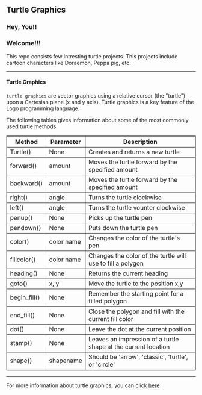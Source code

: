 ## Turtle Graphics

### Hey, You!!

### Welcome!!!

This repo consists few intresting turtle projects. This projects include cartoon characters like Doraemon, Peppa pig, etc.

<hr>

#### Turtle Graphics



`turtle graphics` are vector graphics using a relative cursor (the "turtle") upon a Cartesian plane (x and y axis). Turtle graphics is a key feature of the Logo programming language.

The following tables gives information about some of the most commonly used turtle methods.

<table border=1>
    <tr>
        <th>Method</th>
        <th>Parameter</th>
        <th>Description</th>
    </tr>
    <tr>
        <td>Turtle()</td>
        <td>None</td>
        <td>Creates and returns a new turtle</td>
    </tr>
    <tr>
        <td>forward()</td>
        <td>amount</td>
        <td>Moves the turtle forward by the specified amount</td>
    </tr>
    <tr>
        <td>backward()</td>
        <td>amount</td>
        <td>Moves the turtle forward by the specified amount</td>
    </tr>
    <tr>
        <td>right()</td>
        <td>angle</td>
        <td>Turns the turtle clockwise</td>
    </tr>
    <tr>
        <td>left()</td>
        <td>angle</td>
        <td>Turns the turtle vounter clockwise</td>
    </tr>
    <tr>
        <td>penup()</td>
        <td>None</td>
        <td>Picks up the turtle pen</td>
    </tr>
    <tr>
        <td>pendown()</td>
        <td>None</td>
        <td>Puts down the turtle pen</td>
    </tr>
    <tr>
        <td>color()</td>
        <td>color name</td>
        <td>Changes the color of the turtle's pen </td>
    </tr>
    <tr>
        <td>fillcolor()</td>
        <td>color name</td>
        <td>Changes the color of the turtle will use to fill a polygon</td>
    </tr>
    <tr>
        <td>heading()</td>
        <td>None</td>
        <td>Returns the current heading</td>
    </tr>
    <tr>
        <td>goto()</td>
        <td>x, y</td>
        <td>Move the turtle to the position x,y</td>
    </tr>
    <tr>
        <td>begin_fill()</td>
        <td>None</td>
        <td>Remember the starting point for a filled polygon</td>
    </tr>
    <tr>
        <td>end_fill()</td>
        <td>None</td>
        <td>Close the polygon and fill with the current fill color</td>
    </tr>
    <tr>
        <td>dot()</td>
        <td>None</td>
        <td>Leave the dot at the current position</td>
    </tr>
    <tr>
        <td>stamp()</td>
        <td>None</td>
        <td>Leaves an impression of a turtle shape at the current location</td>
    </tr>
    <tr>
        <td>shape()</td>
        <td>shapename</td>
        <td> Should be 'arrow', 'classic', 'turtle', or 'circle'</td>
</table>

<hr>

For more information about turtle graphics, you can click [here][link]

[link]:https://docs.python.org/3/library/turtle.html
